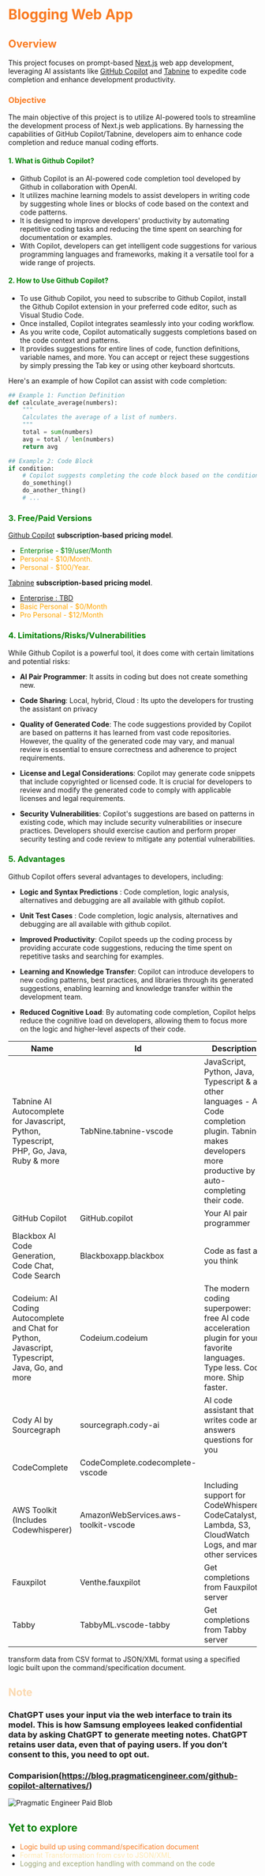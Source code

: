 # <span style="color:#F97B22">Blogging Web App</span>

## <span style="color:#F97B22">Overview</span>

This project focuses on prompt-based [Next.js](https://nextjs.org/learn) web app development, leveraging AI assistants like [GitHub Copilot](https://github.com/features/copilot) and [Tabnine](https://www.tabnine.com/getting-started) to expedite code completion and enhance development productivity.

### <span style="color:#F97B22">Objective</span>

The main objective of this project is to utilize AI-powered tools to streamline the development process of Next.js web applications. By harnessing the capabilities of GitHub Copilot/Tabnine, developers aim to enhance code completion and reduce manual coding efforts.

#### <span style="color:green">1. What is Github Copilot?</span>

- Github Copilot is an AI-powered code completion tool developed by Github in collaboration with OpenAI.
- It utilizes machine learning models to assist developers in writing code by suggesting whole lines or blocks of code based on the context and code patterns.
- It is designed to improve developers' productivity by automating repetitive coding tasks and reducing the time spent on searching for documentation or examples.
- With Copilot, developers can get intelligent code suggestions for various programming languages and frameworks, making it a versatile tool for a wide range of projects.

#### <span style="color:green">2. How to Use Github Copilot?</span>

- To use Github Copilot, you need to subscribe to Github Copilot, install the Github Copilot extension in your preferred code editor, such as Visual Studio Code.
- Once installed, Copilot integrates seamlessly into your coding workflow.
- As you write code, Copilot automatically suggests completions based on the code context and patterns.
- It provides suggestions for entire lines of code, function definitions, variable names, and more. You can accept or reject these suggestions by simply pressing the Tab key or using other keyboard shortcuts.

Here's an example of how Copilot can assist with code completion:

```python
## Example 1: Function Definition
def calculate_average(numbers):
    """
    Calculates the average of a list of numbers.
    """
    total = sum(numbers)
    avg = total / len(numbers)
    return avg

## Example 2: Code Block
if condition:
    # Copilot suggests completing the code block based on the condition
    do_something()
    do_another_thing()
    # ...

```

### <span style="color:green">3. Free/Paid Versions</span>

<span style="color:violet">[Github Copilot](https://github.com/features/copilot#pricing)</span> **subscription-based pricing model**.

- <span style="color:green">Enterprise - $19/user/Month</span>
- <span style="color:orange">Personal - $10/Month.</span>
- <span style="color:orange">Personal - $100/Year.</span>

<span style="color:violet">[Tabnine](https://www.tabnine.com/pricing)</span> **subscription-based pricing model**.

- <span style="color:green">[Enterprise : TBD](https://www.tabnine.com/pricing)</span>
- <span style="color:orange">Basic Personal - $0/Month</span>
- <span style="color:orange">Pro Personal - $12/Month</span>

### <span style="color:green">4. Limitations/Risks/Vulnerabilities</span>

While Github Copilot is a powerful tool, it does come with certain limitations and potential risks:

- **AI Pair Programmer**: It assits in coding but does not create something new.

- **Code Sharing**: Local, hybrid, Cloud : Its upto the developers for trusting the assistant on privacy

- **Quality of Generated Code**: The code suggestions provided by Copilot are based on patterns it has learned from vast code repositories. However, the quality of the generated code may vary, and manual review is essential to ensure correctness and adherence to project requirements.

- **License and Legal Considerations**: Copilot may generate code snippets that include copyrighted or licensed code. It is crucial for developers to review and modify the generated code to comply with applicable licenses and legal requirements.

- **Security Vulnerabilities**: Copilot's suggestions are based on patterns in existing code, which may include security vulnerabilities or insecure practices. Developers should exercise caution and perform proper security testing and code review to mitigate any potential vulnerabilities.

### <span style="color:green">5. Advantages</span>

Github Copilot offers several advantages to developers, including:

- **Logic and Syntax Predictions** : Code completion, logic analysis, alternatives and debugging are all available with github copilot.

- **Unit Test Cases** : Code completion, logic analysis, alternatives and debugging are all available with github copilot.

- **Improved Productivity**: Copilot speeds up the coding process by providing accurate code suggestions, reducing the time spent on repetitive tasks and searching for examples.

- **Learning and Knowledge Transfer**: Copilot can introduce developers to new coding patterns, best practices, and libraries through its generated suggestions, enabling learning and knowledge transfer within the development team.

- **Reduced Cognitive Load**: By automating code completion, Copilot helps reduce the cognitive load on developers, allowing them to focus more on the logic and higher-level aspects of their code.

| Name                                                                                            | Id                                   | Description                                                                                                                                                     | Version  | Publisher           | Marketplace                                                                                      |
| ----------------------------------------------------------------------------------------------- | ------------------------------------ | --------------------------------------------------------------------------------------------------------------------------------------------------------------- | -------- | ------------------- | ------------------------------------------------------------------------------------------------ |
| Tabnine AI Autocomplete for Javascript, Python, Typescript, PHP, Go, Java, Ruby & more          | TabNine.tabnine-vscode               | JavaScript, Python, Java, Typescript & all other languages - AI Code completion plugin. Tabnine makes developers more productive by auto-completing their code. | 3.6.56   | TabNine             | [Link](https://marketplace.visualstudio.com/items?itemName=TabNine.tabnine-vscode)               |
| GitHub Copilot                                                                                  | GitHub.copilot                       | Your AI pair programmer                                                                                                                                         | 1.89.156 | GitHub              | [Link](https://marketplace.visualstudio.com/items?itemName=GitHub.copilot)                       |
| Blackbox AI Code Generation, Code Chat, Code Search                                             | Blackboxapp.blackbox                 | Code as fast as you think                                                                                                                                       | 1.0.21   | BLACKBOX AI         | [Link](https://marketplace.visualstudio.com/items?itemName=Blackboxapp.blackbox)                 |
| Codeium: AI Coding Autocomplete and Chat for Python, Javascript, Typescript, Java, Go, and more | Codeium.codeium                      | The modern coding superpower: free AI code acceleration plugin for your favorite languages. Type less. Code more. Ship faster.                                  | 1.2.36   | Codeium             | [Link](https://marketplace.visualstudio.com/items?itemName=Codeium.codeium)                      |
| Cody AI by Sourcegraph                                                                          | sourcegraph.cody-ai                  | AI code assistant that writes code and answers questions for you                                                                                                | 0.2.3    | Sourcegraph         | [Link](https://marketplace.visualstudio.com/items?itemName=sourcegraph.cody-ai)                  |
| CodeComplete                                                                                    | CodeComplete.codecomplete-vscode     |                                                                                                                                                                 | 0.0.8    | CodeComplete        | [Link](https://marketplace.visualstudio.com/items?itemName=CodeComplete.codecomplete-vscode)     |
| AWS Toolkit (Includes Codewhisperer)                                                            | AmazonWebServices.aws-toolkit-vscode | Including support for CodeWhisperer, CodeCatalyst, Lambda, S3, CloudWatch Logs, and many other services                                                         | 1.77.0   | Amazon Web Services | [Link](https://marketplace.visualstudio.com/items?itemName=AmazonWebServices.aws-toolkit-vscode) |
| Fauxpilot                                                                                       | Venthe.fauxpilot                     | Get completions from Fauxpilot server                                                                                                                           | 1.1.5    | Venthe              | [Link](https://marketplace.visualstudio.com/items?itemName=Venthe.fauxpilot)                     |
| Tabby                                                                                           | TabbyML.vscode-tabby                 | Get completions from Tabby server                                                                                                                               | 0.0.6    | TabbyML             | [Link](https://marketplace.visualstudio.com/items?itemName=TabbyML.vscode-tabby)                 |

transform data from CSV format to JSON/XML format using a specified logic built upon the command/specification document.

## <span style="color:#FBD9B0">Note</span>

### ChatGPT uses your input via the web interface to train its model. This is how Samsung employees leaked confidential data by asking ChatGPT to generate meeting notes. ChatGPT retains user data, even that of paying users. If you don’t consent to this, you need to opt out.

### Comparision(https://blog.pragmaticengineer.com/github-copilot-alternatives/)

![Pragmatic Engineer Paid Blob](public/images/comparison.png)

## <span style="color:green">Yet to explore</span>

- <span style="color:#F97B22">Logic build up using command/specification document</span>
- <span style="color:#FEE8B0">Format Transformation from csv to JSON/XML</span>
- <span style="color:#9CA777">Logging and exception handling with command on the code</span>
